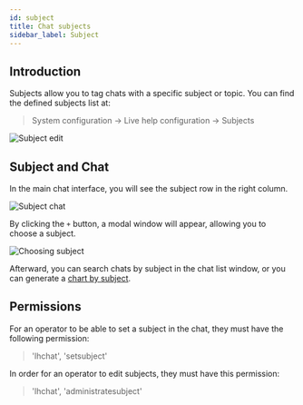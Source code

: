 ```yaml
---
id: subject
title: Chat subjects
sidebar_label: Subject
---
```


## Introduction

Subjects allow you to tag chats with a specific subject or topic. You can find the defined subjects list at:

> System configuration -> Live help configuration -> Subjects

![Subject edit](/img/chat/subject-edit.jpg)

## Subject and Chat

In the main chat interface, you will see the subject row in the right column.

![Subject chat](/img/chat/chat-subject.jpg)

By clicking the `+` button, a modal window will appear, allowing you to choose a subject.

![Choosing subject](/img/chat/choosing-subject.jpg)

Afterward, you can search chats by subject in the chat list window, or you can generate a [chart by subject](statistic.mdx#number-of-chats-by-subject).

## Permissions

For an operator to be able to set a subject in the chat, they must have the following permission:

> 'lhchat', 'setsubject'

In order for an operator to edit subjects, they must have this permission:

> 'lhchat', 'administratesubject'
